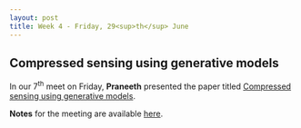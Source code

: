```yaml
---
layout: post
title: Week 4 - Friday, 29<sup>th</sup> June
---
```

## Compressed sensing using generative models

In our 7<sup>th</sup> meet on Friday, **Praneeth** presented the paper titled [Compressed sensing using generative models](https://arxiv.org/pdf/1703.03208.pdf).

**Notes** for the meeting are available [here](https://drive.google.com/file/d/0B0g1WrxTxIyccDNNUnNXM19Dcnc/view?usp=sharing).
